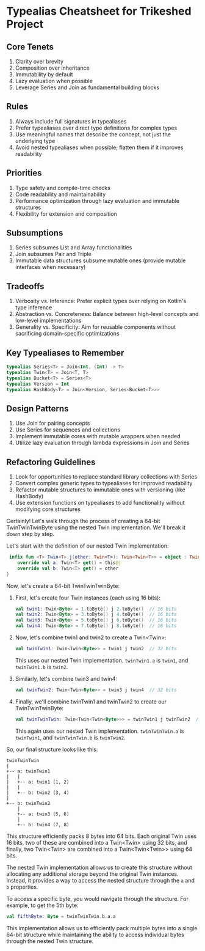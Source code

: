# Typealias Cheatsheet for Trikeshed Project

## Core Tenets

1. Clarity over brevity
2. Composition over inheritance
3. Immutability by default
4. Lazy evaluation when possible
5. Leverage Series and Join as fundamental building blocks

## Rules

1. Always include full signatures in typealiases
2. Prefer typealiases over direct type definitions for complex types
3. Use meaningful names that describe the concept, not just the underlying type
4. Avoid nested typealiases when possible; flatten them if it improves readability

## Priorities

1. Type safety and compile-time checks
2. Code readability and maintainability
3. Performance optimization through lazy evaluation and immutable structures
4. Flexibility for extension and composition

## Subsumptions

1. Series subsumes List and Array functionalities
2. Join subsumes Pair and Triple
3. Immutable data structures subsume mutable ones (provide mutable interfaces when necessary)

## Tradeoffs

1. Verbosity vs. Inference: Prefer explicit types over relying on Kotlin's type inference
2. Abstraction vs. Concreteness: Balance between high-level concepts and low-level implementations
3. Generality vs. Specificity: Aim for reusable components without sacrificing domain-specific optimizations

## Key Typealiases to Remember

```kotlin
typealias Series<T> = Join<Int, (Int) -> T>
typealias Twin<T> = Join<T, T>
typealias Bucket<T> = Series<T>
typealias Version = Int
typealias HashBody<T> = Join<Version, Series<Bucket<T>>>
```

## Design Patterns

1. Use Join for pairing concepts
2. Use Series for sequences and collections
3. Implement immutable cores with mutable wrappers when needed
4. Utilize lazy evaluation through lambda expressions in Join and Series

## Refactoring Guidelines

1. Look for opportunities to replace standard library collections with Series
2. Convert complex generic types to typealiases for improved readability
3. Refactor mutable structures to immutable ones with versioning (like HashBody)
4. Use extension functions on typealiases to add functionality without modifying core structures

Certainly! Let's walk through the process of creating a 64-bit TwinTwinTwinByte using the nested Twin implementation. We'll break it down step by step.



Let's start with the definition of our nested Twin implementation:

```kotlin
 infix fun <T> Twin<T>.j(other: Twin<T>): Twin<Twin<T>> = object : Twin<Twin<T>> {
    override val a: Twin<T> get() = this@j
    override val b: Twin<T> get() = other
}
```

Now, let's create a 64-bit TwinTwinTwinByte:

1. First, let's create four Twin<Byte> instances (each using 16 bits):

   ```kotlin
   val twin1: Twin<Byte> = 1.toByte() j 2.toByte()  // 16 bits
   val twin2: Twin<Byte> = 3.toByte() j 4.toByte()  // 16 bits
   val twin3: Twin<Byte> = 5.toByte() j 6.toByte()  // 16 bits
   val twin4: Twin<Byte> = 7.toByte() j 8.toByte()  // 16 bits
   ```

2. Now, let's combine twin1 and twin2 to create a Twin<Twin<Byte>>:

   ```kotlin
   val twinTwin1: Twin<Twin<Byte>> = twin1 j twin2  // 32 bits
   ```

   This uses our nested Twin implementation. `twinTwin1.a` is `twin1`, and `twinTwin1.b` is `twin2`.

3. Similarly, let's combine twin3 and twin4:

   ```kotlin
   val twinTwin2: Twin<Twin<Byte>> = twin3 j twin4  // 32 bits
   ```

4. Finally, we'll combine twinTwin1 and twinTwin2 to create our TwinTwinTwinByte:

   ```kotlin
   val twinTwinTwin: Twin<Twin<Twin<Byte>>> = twinTwin1 j twinTwin2  // 64 bits
   ```

   This again uses our nested Twin implementation. `twinTwinTwin.a` is `twinTwin1`, and `twinTwinTwin.b` is `twinTwin2`.

So, our final structure looks like this:

```
twinTwinTwin
|
+-- a: twinTwin1
|   |
|   +-- a: twin1 (1, 2)
|   |
|   +-- b: twin2 (3, 4)
|
+-- b: twinTwin2
    |
    +-- a: twin3 (5, 6)
    |
    +-- b: twin4 (7, 8)
```

This structure efficiently packs 8 bytes into 64 bits. Each original Twin<Byte> uses 16 bits, two of these are combined into a Twin<Twin<Byte>> using 32 bits, and finally, two Twin<Twin<Byte>> are combined into a Twin<Twin<Twin<Byte>>> using 64 bits.

The nested Twin implementation allows us to create this structure without allocating any additional storage beyond the original Twin<Byte> instances. Instead, it provides a way to access the nested structure through the `a` and `b` properties.

To access a specific byte, you would navigate through the structure. For example, to get the 5th byte:

```kotlin
val fifthByte: Byte = twinTwinTwin.b.a.a
```

This implementation allows us to efficiently pack multiple bytes into a single 64-bit structure while maintaining the ability to access individual bytes through the nested Twin structure.